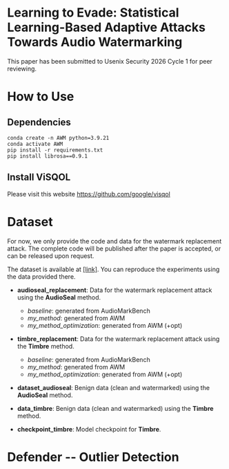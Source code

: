 # Learning to Evade: Statistical Learning-Based Adaptive Attacks Towards Audio Watermarking

This paper has been submitted to Usenix Security 2026 Cycle 1 for peer reviewing.

# How to Use
## Dependencies
```
conda create -n AWM python=3.9.21
conda activate AWM
pip install -r requirements.txt
pip install librosa==0.9.1
```

## Install ViSQOL
Please visit this website https://github.com/google/visqol

# Dataset

For now, we only provide the code and data for the watermark replacement attack. The complete code will be published after the paper is accepted, or can be released upon request.  

The dataset is available at [[link]](https://drive.google.com/drive/folders/1od-PvwZOv4Kz2HTnkbkYIon1qT4Oxiqy?usp=sharing). You can reproduce the experiments using the data provided there.  

- **audioseal_replacement**: Data for the watermark replacement attack using the **AudioSeal** method.  
  - *baseline*: generated from AudioMarkBench  
  - *my_method*: generated from AWM  
  - *my_method_optimization*: generated from AWM (+opt)  

- **timbre_replacement**: Data for the watermark replacement attack using the **Timbre** method.  
  - *baseline*: generated from AudioMarkBench  
  - *my_method*: generated from AWM  
  - *my_method_optimization*: generated from AWM (+opt)  

- **dataset_audioseal**: Benign data (clean and watermarked) using the **AudioSeal** method.  

- **data_timbre**: Benign data (clean and watermarked) using the **Timbre** method.  

- **checkpoint_timbre**: Model checkpoint for **Timbre**. 

# Defender -- Outlier Detection
